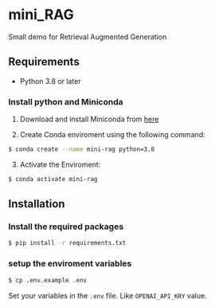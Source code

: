 # mini_RAG
Small demo for Retrieval Augmented Generation

## Requirements

- Python 3.8 or later

### Install python and Miniconda

1) Download and install Miniconda from [here](https://repo.anaconda.com/miniconda/Miniconda3-latest-Linux-x86_64.sh)

2) Create Conda enviroment using the following command:
``` bash
$ conda create --name mini-rag python=3.8
```

3) Activate the Enviroment:
```bash
$ conda activate mini-rag
```

## Installation

### Install the required packages
```bash
$ pip install -r requirements.txt
```

### setup the enviroment variables
```bash
$ cp .env.example .env
```
Set your variables in the `.env` file. Like `OPENAI_API_KRY` value.

